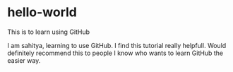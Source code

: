 # hello-world
This is to learn using GitHub

I am sahitya, learning to use GitHub. I find this tutorial really helpfull.
Would definitely recommend this to people I know who wants to learn GitHub the easier way.
